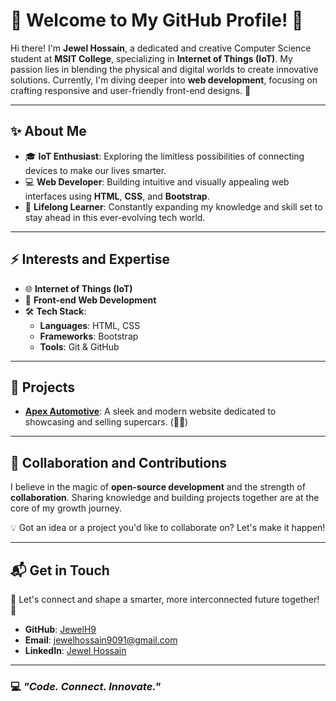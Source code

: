 # 🌟 Welcome to My GitHub Profile! 🌟  

Hi there! I'm **Jewel Hossain**, a dedicated and creative Computer Science student at **MSIT College**, specializing in **Internet of Things (IoT)**. My passion lies in blending the physical and digital worlds to create innovative solutions. Currently, I'm diving deeper into **web development**, focusing on crafting responsive and user-friendly front-end designs. 🚀  

---

## ✨ About Me  
- 🎓 **IoT Enthusiast**: Exploring the limitless possibilities of connecting devices to make our lives smarter.  
- 💻 **Web Developer**: Building intuitive and visually appealing web interfaces using **HTML**, **CSS**, and **Bootstrap**.  
- 🌱 **Lifelong Learner**: Constantly expanding my knowledge and skill set to stay ahead in this ever-evolving tech world.  

---

## ⚡ Interests and Expertise  
- 🌐 **Internet of Things (IoT)**  
- 🎨 **Front-end Web Development**  
- 🛠️ **Tech Stack**:  
  - **Languages**: HTML, CSS  
  - **Frameworks**: Bootstrap  
  - **Tools**: Git & GitHub  

---

## 🚀 Projects  
- **[Apex Automotive](https://github.com/JewelH9/Apex-Automotive)**: A sleek and modern website dedicated to showcasing and selling supercars. (🚗💨)

---

## 🤝 Collaboration and Contributions  
I believe in the magic of **open-source development** and the strength of **collaboration**. Sharing knowledge and building projects together are at the core of my growth journey.  

💡 Got an idea or a project you'd like to collaborate on? Let's make it happen!  

---

## 📬 Get in Touch  

🌟 Let's connect and shape a smarter, more interconnected future together! 🌟  

- **GitHub**: [JewelH9](https://github.com/JewelH9)  
- **Email**: [jewelhossain9091@gmail.com](mailto:jewelhossain9091@gmail.com)  
- **LinkedIn**: [Jewel Hossain](https://www.linkedin.com/in/jewel-hossain-40b0a9257/)  

---

### 💻 *"Code. Connect. Innovate."*  
